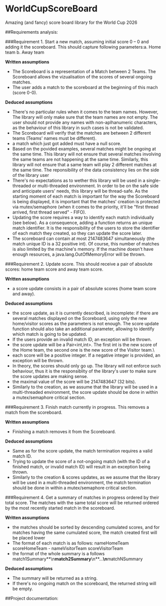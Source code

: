 # WorldCupScoreBoard
Amazing (and fancy) score board library for the World Cup 2026

##Requirements analysis:

###Requirement 1. Start a new match, assuming initial score 0 – 0 and adding it the scoreboard. This should capture following parameters:a. Home team b. Away team

**Written assumptions**
+ The Scoreboard is a representation of a Match between 2 Teams. The Scoreboard allows the vizualisation of the scores of several ongoing matches.
+ The user adds a match to the scoreboard at the beginning of this mach (score 0-0).

**Deduced assumptions**
+ There's no particular rules when it comes to the team names. However, The library will only make sure that the team names are not empty. The user should not provide any names with non-aplhanumeric characters, as the behaviour of this library in such cases is not be validated.
+ The Scoreboard will verify that the matches are between 2 different teams (Teams' names must be different).
+ a match which just got added must have a null score.
+ Based on the povided examples, several matches might be ongoing at the same time. This library will not ensure that several matches
involving the same teams are not happening at the same time. Similarly, this library will not ensure that a same team will play 2 different
matches at the same time. The reponsibility of the data consistency lies on the side of the library user
+ There's no expectations as to wether this library will be used in a single-threaded or multi-threaded environment. In order to be on the safe side and anticipate users' needs, this library will be thread-safe. As the starting moment of each match is important for the way the Scoreboard is being displayed, it is important that the matches' creation is protected via mutex/semaphore (when it comes to the priority, it'll be "first thread arrived, first thread served" - FIFO).
+ Updating the score requires a way to identify each match individually (see below). As a consequence, adding a function returns an unique match identifier. It is the responsibility of the users to store the identifier of each match they created, so they can update the score later.
+ The scoreboard can contain at most 2147483647 simultaneously (the match unique ID is a 32 positive int). Of course, this number of matches is also limited by the machine's memory. If the machine doesn't have enough resources, a java.lang.OutOfMemoryError will be thrown.

###Requirement 2. Update score. This should receive a pair of absolute scores: home team score and away team score.

**Written assumptions**
+ a score update consists in a pair of absolute scores (home team score and away).

**Deduced assumptions**
+ the score update, as it is currently described, is incomplete: if there are several matches displayed on the Scoreboard, using only the new home/visitor scores as the parameters is not enough. The score update function should also take an additional parameter, allowing to identify which match is going to be updated.
+ If the users provide an invalid match ID, an exception will be thrown.
+ the score update will be a Pair<int,int>. The first int is the new score of the Home team, the second one is the new score of the Visitor team.\
+ each score will be a positive integer. If a negative integer is provided, an exception will be thrown.
+ In theory, the scores should only go up. The library will not enforce such behaviour, thus it is the responsiblity of the library's user to make sure the score updates are making sense.
+ the maximal value of the score will be 2147483647 (32 bits).
+ Similarly to the creation, as we assume that the library will be used in a multi-threaded environment, the score update should be done in within a mutex/semaphore critical section.

###Requirement 3. Finish match currently in progress. This removes a match from the scoreboard.

**Written assumptions**
+ Finishing a match removes it from the Scoreboard.

**Deduced assumptions**
+ Same as for the score update, the match termination requires a valid match ID.
+ Trying to update the score of a not-ongoing match (with the ID of a finished match, or invalid match ID) will result in an exception being thrown.
+ Similarly to the creation & scores updates, as we assume that the library will be used in a multi-threaded environment, the match termination should be done in within a mutex/semaphore critical section.

###Requirement 4. Get a summary of matches in progress ordered by their total score. The matches with the same total score will be returned ordered by the most recently started match in the scoreboard.

**Written assumptions**
+ the matches should be sorted by descending cumulated scores, and for matches having the same cumulated score, the match created first will be placed lower
+ The format of each match is as follows: nameHomeTeam scoreHomeTeam - nameVisitorTeam scoreVisitorTeam
+ the format of the whole summary is a follows match1Summary**\n**match2Summary**\n**...**\n**matchNSummary

**Deduced assumptions**
+ The summary will be returned as a string.
+ If there's no ongoing match on the scoreboard, the returned string will be empty.

##Project documentation:
